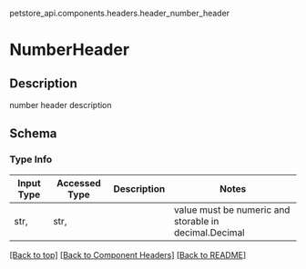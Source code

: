 petstore_api.components.headers.header_number_header
# NumberHeader

## Description
number header description

## Schema

### Type Info
Input Type | Accessed Type | Description | Notes
------------ | ------------- | ------------- | -------------
str,  | str,  |  | value must be numeric and storable in decimal.Decimal

[[Back to top]](#top) [[Back to Component Headers]](../../../README.md#Component-Headers) [[Back to README]](../../../README.md)
